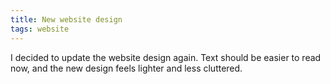 ```yaml
---
title: New website design
tags: website
---
```


I decided to update the website design again. Text should be easier to read now, and the new design feels lighter and less cluttered.
